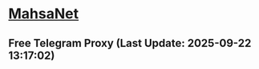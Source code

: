 
# [MahsaNet](https://t.me/mahsa_net)
## Free Telegram Proxy (Last Update: 2025-09-22 13:17:02)

    
